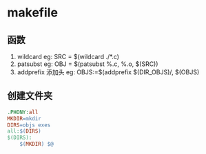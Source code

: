 # makefile 

## 函数
1. wildcard
    eg: SRC = $(wildcard ./*.c)
2. patsubst
    eg: OBJ = $(patsubst %.c, %.o, $(SRC))
3. addprefix 添加头
    eg: OBJS:=$(addprefix $(DIR_OBJS)/, $(OBJS)
## 创建文件夹
``` makefile
.PHONY:all
MKDIR=mkdir
DIRS=objs exes
all:$(DIRS)
$(DIRS):
	$(MKDIR) $@
```

